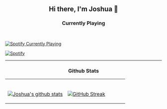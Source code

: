 ## <p align="center">Hi there, I'm Joshua 👋</p>

### <p align="center">Currently Playing</p>

<br>

<p align="center">

<a href="https://google.com" target="_blank"><img src="https://novatorem-sigma-vert.vercel.app/api/spotify?background_color=333&border_color=ffffff" alt="Spotify Currently Playing"></a>

[![Spotify](https://novatorem-sigma-vert.vercel.app/api/spotify?background_color=333&border_color=ffffff)](https://open.spotify.com/user/joshthekid234)

</p>

<hr>

### <p align="center">Github Stats</p>
<table width="100%"> 
  <tr>
  <td width="50%">
      
&nbsp; <br> [![Joshua's github stats](https://github-readme-stats-joshuanoakes1.vercel.app/api?username=joshua-noakes1&show_icons=true&theme=radical)](https://github.com/joshua-noakes1?tab=repositories)

  </td>
  <td width="50%">

<br> [![GitHub Streak](https://github-readme-streak-stats.herokuapp.com?user=joshua-noakes1&theme=radical)](https://github.com/joshua-noakes1?tab=repositories)

</p>
  </td>
  </table>
